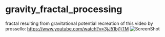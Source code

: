 # gravity_fractal_processing
fractal resulting from gravitational potential
recreation of this video by prossello: https://www.youtube.com/watch?v=3jJ51bj1jTM
![ScreenShot](fractal.png)
